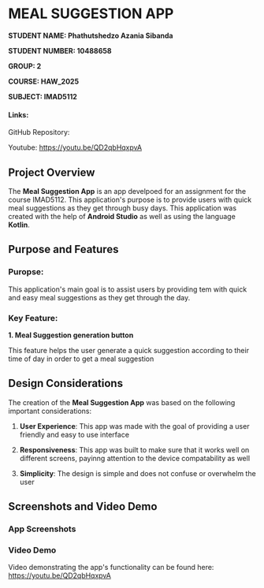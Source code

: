 # MEAL SUGGESTION APP

**STUDENT NAME: Phathutshedzo Azania Sibanda**

**STUDENT NUMBER: 10488658**

**GROUP: 2**

**COURSE: HAW_2025**

**SUBJECT: IMAD5112**

#### Links: 
GitHub Repository:

Youtube: https://youtu.be/QD2qbHqxpvA

## Project Overview
The **Meal Suggestion App** is an app develpoed for an assignment for the course IMAD5112. This application's purpose is to provide users with quick meal suggestions as they get through busy days. This application was created with the help of **Android Studio** as well as using the language **Kotlin**.

## Purpose and Features 

### Puropse:
  This application's main goal is to assist users by providing tem with quick and easy meal suggestions as they get through the day.

###  Key Feature:
**1. Meal Suggestion generation button**

   This feature helps the user generate a quick suggestion according to their time of day in order to get a meal suggestion 

## Design Considerations

The creation of the **Meal Suggestion App** was based on the following important considerations:

1. **User Experience**: This app was made with the goal of providing a user friendly and easy to use interface
   
2. **Responsiveness**: This app was built to make sure that it works well on different screens, payinng attention to the device compatability as well  
   
3. **Simplicity**: The design is simple and does not confuse or overwhelm the user

## Screenshots and Video Demo

### App Screenshots

### Video Demo
Video demonstrating the app's functionality can be found here: https://youtu.be/QD2qbHqxpvA




   



